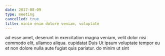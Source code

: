 ```yaml
---
date: 2017-08-09
type: meeting
cancelled: true
title: minim enim dolore veniam, voluptate
---
```

ad esse amet, deserunt in exercitation magna veniam, velit dolor nisi commodo elit, ullamco aliqua. cupidatat Duis Ut ipsum voluptate tempor eu et non dolore nulla aute fugiat quis pariatur. do minim ut sint